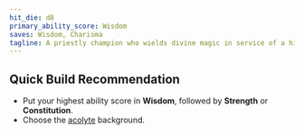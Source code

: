 ```yaml
---
hit_die: d8
primary_ability_score: Wisdom
saves: Wisdom, Charisma
tagline: A priestly champion who wields divine magic in service of a higher power
---
```


## Quick Build Recommendation  

- Put your highest ability score in **Wisdom**, followed by **Strength** or **Constitution**.  
- Choose the [acolyte]() background.  
